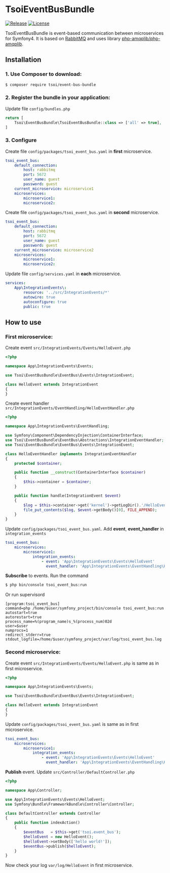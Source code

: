 TsoiEventBusBundle
==================
[![Release](https://img.shields.io/packagist/v/tsoi/event-bus-bundle.svg)](https://packagist.org/packages/tsoi/event-bus-bundle)
[![License](http://img.shields.io/packagist/l/tsoi/event-bus-bundle.svg)](https://packagist.org/packages/tsoi/event-bus-bundle)

TsoiEventBusBundle is event-based communication between microservices for Symfony4. It is based on [RabbitMQ](https://www.rabbitmq.com) and uses library [php-amqplib/php-amqplib](https://github.com/php-amqplib/php-amqplib).

Installation
------------

### 1. Use Composer to download:

```bash
$ composer require tsoi/event-bus-bundle
```

### 2. Register the bundle in your application:

Update file `config/bundles.php`
```php
return [
    Tsoi\EventBusBundle\TsoiEventBusBundle::class => ['all' => true],
]
```

### 3. Configure

Create file `config/packages/tsoi_event_bus.yaml` in **first** microservice.
```yml
tsoi_event_bus:
    default_connection:
        host: rabbitmq
        port: 5672
        user_name: guest
        password: guest
    current_microservice: microservice1
    microservices:
        microservice1:
        microservice2:
```

Create file `config/packages/tsoi_event_bus.yaml` in **second** microservice.
```yml
tsoi_event_bus:
    default_connection:
        host: rabbitmq
        port: 5672
        user_name: guest
        password: guest
    current_microservice: microservice2
    microservices:
        microservice1:
        microservice2:
``` 

Update file `config/services.yaml` in **each** microservice.
```yml
services:
    App\IntegrationEvents\:
        resource: '../src/IntegrationEvents/*'
        autowire: true
        autoconfigure: true
        public: true
``` 

How to use
----------

### First microservice:

Create event `src/IntegrationEvents/Events/HelloEvent.php`

```php
<?php

namespace App\IntegrationEvents\Events;

use Tsoi\EventBusBundle\EventBus\Events\IntegrationEvent;

class HelloEvent extends IntegrationEvent
{
}
```

Create event handler `src/IntegrationEvents/EventHandling/HelloEventHandler.php`

```php
<?php

namespace App\IntegrationEvents\EventHandling;

use Symfony\Component\DependencyInjection\ContainerInterface;
use Tsoi\EventBusBundle\EventBus\Abstractions\IntegrationEventHandler;
use Tsoi\EventBusBundle\EventBus\Events\IntegrationEvent;

class HelloEventHandler implements IntegrationEventHandler
{
    protected $container;

    public function __construct(ContainerInterface $container)
    {
        $this->container = $container;
    }

    public function handle(IntegrationEvent $event)
    {
        $log = $this->container->get('kernel')->getLogDir().'/HelloEvent';
        file_put_contents($log, $event->getBody()[0], FILE_APPEND);
    }
}
```

Update `config/packages/tsoi_event_bus.yaml`. Add **event**, **event_handler** in `integration_events`

```yml
tsoi_event_bus:
    microservices:
        microservice1:
            integration_events:
                - event: 'App\IntegrationEvents\Events\HelloEvent'
                  event_handler: 'App\IntegrationEvents\EventHandling\HelloEventHandler'
``` 

**Subscribe** to events. Run the command

```bash
$ php bin/console tsoi_event_bus:run
```

Or run supervisord

```supervisord
[program:tsoi_event_bus]
command=php /home/$user/symfony_project/bin/console tsoi_event_bus:run
autostart=true
autorestart=true
process_name=%(program_name)s_%(process_num)02d
user=$user
numprocs=1
redirect_stderr=true
stdout_logfile=/home/$user/symfony_project/var/log/tsoi_event_bus.log
```

### Second microservice:

Create event `src/IntegrationEvents/Events/HelloEvent.php` is same as in first microservice.

```php
<?php

namespace App\IntegrationEvents\Events;

use Tsoi\EventBusBundle\EventBus\Events\IntegrationEvent;

class HelloEvent extends IntegrationEvent
{
}
```

Update `config/packages/tsoi_event_bus.yaml` is same as in first microservice.

```yml
tsoi_event_bus:
    microservices:
        microservice1:
            integration_events:
                - event: 'App\IntegrationEvents\Events\HelloEvent'
                  event_handler: 'App\IntegrationEvents\EventHandling\HelloEventHandler'
``` 

**Publish** event. Update `src/Controller/DefaultController.php`

```php
<?php

namespace App\Controller;

use App\IntegrationEvents\Events\HelloEvent;
use Symfony\Bundle\FrameworkBundle\Controller\Controller;

class DefaultController extends Controller
{
    public function indexAction()
    {
        $eventBus   = $this->get('tsoi.event_bus');
        $helloEvent = new HelloEvent();
        $helloEvent->setBody(['hello world!']);
        $eventBus->publish($helloEvent);
    }
}
```

Now check your log `var/log/HelloEvent` in first microservice.